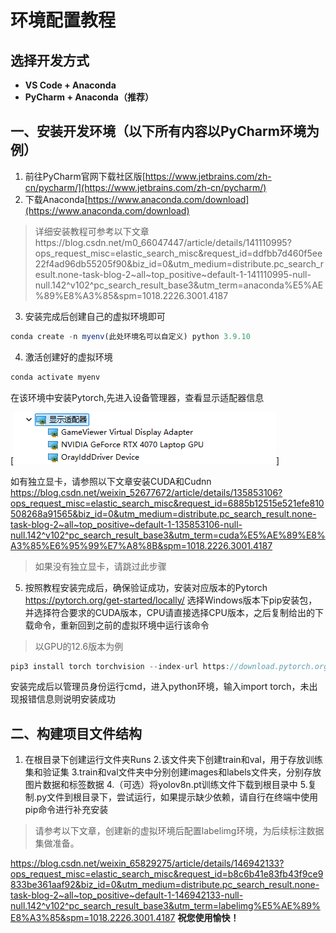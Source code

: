# 环境配置教程

## 选择开发方式

- **VS Code + Anaconda**
- **PyCharm + Anaconda（推荐）**

## 一、安装开发环境（以下所有内容以PyCharm环境为例）

1. 前往PyCharm官网下载社区版[https://www.jetbrains.com/zh-cn/pycharm/](https://www.jetbrains.com/zh-cn/pycharm/)
2. 下载Anaconda[https://www.anaconda.com/download](https://www.anaconda.com/download)
>详细安装教程可参考以下文章https://blog.csdn.net/m0_66047447/article/details/141110995?ops_request_misc=elastic_search_misc&request_id=ddfbb7d460f5ee22f4ad96db55205f90&biz_id=0&utm_medium=distribute.pc_search_result.none-task-blog-2~all~top_positive~default-1-141110995-null-null.142^v102^pc_search_result_base3&utm_term=anaconda%E5%AE%89%E8%A3%85&spm=1018.2226.3001.4187
3. 安装完成后创建自己的虚拟环境即可
```javascript
conda create -n myenv(此处环境名可以自定义) python 3.9.10
```
4. 激活创建好的虚拟环境
```javascript
conda activate myenv
```
   在该环境中安装Pytorch,先进入设备管理器，查看显示适配器信息
   
   [![](Gd1.png)]
   
   如有独立显卡，请参照以下文章安装CUDA和Cudnn
   https://blog.csdn.net/weixin_52677672/article/details/135853106?ops_request_misc=elastic_search_misc&request_id=6885b12515e521efe810508268a91565&biz_id=0&utm_medium=distribute.pc_search_result.none-task-blog-2~all~top_positive~default-1-135853106-null-null.142^v102^pc_search_result_base3&utm_term=cuda%E5%AE%89%E8%A3%85%E6%95%99%E7%A8%8B&spm=1018.2226.3001.4187
> 如果没有独立显卡，请跳过此步骤
5. 按照教程安装完成后，确保验证成功，安装对应版本的Pytorch
   https://pytorch.org/get-started/locally/
   选择Windows版本下pip安装包，并选择符合要求的CUDA版本，CPU请直接选择CPU版本，之后复制给出的下载命令，重新回到之前的虚拟环境中运行该命令
> 以GPU的12.6版本为例

 ```javascript
pip3 install torch torchvision --index-url https://download.pytorch.org/whl/cu126
```
安装完成后以管理员身份运行cmd，进入python环境，输入import torch，未出现报错信息则说明安装成功
## 二、构建项目文件结构
 1. 在根目录下创建运行文件夹Runs
 2.该文件夹下创建train和val，用于存放训练集和验证集
 3.train和val文件夹中分别创建images和labels文件夹，分别存放图片数据和标签数据
 4.（可选）将yolov8n.pt训练文件下载到根目录中
 5.复制.py文件到根目录下，尝试运行，如果提示缺少依赖，请自行在终端中使用pip命令进行补充安装

 >请参考以下文章，创建新的虚拟环境后配置labelimg环境，为后续标注数据集做准备。
 
   https://blog.csdn.net/weixin_65829275/article/details/146942133?ops_request_misc=elastic_search_misc&request_id=b8c6b41e83fb43f9ce9833be361aaf92&biz_id=0&utm_medium=distribute.pc_search_result.none-task-blog-2~all~top_positive~default-1-146942133-null-null.142^v102^pc_search_result_base3&utm_term=labelimg%E5%AE%89%E8%A3%85&spm=1018.2226.3001.4187
**祝您使用愉快！**
